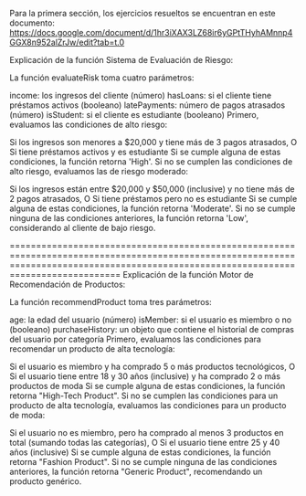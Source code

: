 Para la primera sección, los ejercicios resueltos se encuentran en este documento: https://docs.google.com/document/d/1hr3iXAX3LZ68ir6yGPtTHyhAMnnp4GGX8n952alZrJw/edit?tab=t.0


Explicación de la función Sistema de Evaluación de Riesgo:

La función evaluateRisk toma cuatro parámetros:

income: los ingresos del cliente (número)
hasLoans: si el cliente tiene préstamos activos (booleano)
latePayments: número de pagos atrasados (número)
isStudent: si el cliente es estudiante (booleano)
Primero, evaluamos las condiciones de alto riesgo:

Si los ingresos son menores a $20,000 y tiene más de 3 pagos atrasados, O
Si tiene préstamos activos y es estudiante Si se cumple alguna de estas condiciones, la función retorna 'High'.
Si no se cumplen las condiciones de alto riesgo, evaluamos las de riesgo moderado:

Si los ingresos están entre $20,000 y $50,000 (inclusive) y no tiene más de 2 pagos atrasados, O
Si tiene préstamos pero no es estudiante Si se cumple alguna de estas condiciones, la función retorna 'Moderate'.
Si no se cumple ninguna de las condiciones anteriores, la función retorna 'Low', considerando al cliente de bajo riesgo.

=======================================================================================================================================================================================
Explicación de la función Motor de Recomendación de Productos:

La función recommendProduct toma tres parámetros:

age: la edad del usuario (número)
isMember: si el usuario es miembro o no (booleano)
purchaseHistory: un objeto que contiene el historial de compras del usuario por categoría
Primero, evaluamos las condiciones para recomendar un producto de alta tecnología:

Si el usuario es miembro y ha comprado 5 o más productos tecnológicos, O
Si el usuario tiene entre 18 y 30 años (inclusive) y ha comprado 2 o más productos de moda Si se cumple alguna de estas condiciones, la función retorna "High-Tech Product".
Si no se cumplen las condiciones para un producto de alta tecnología, evaluamos las condiciones para un producto de moda:

Si el usuario no es miembro, pero ha comprado al menos 3 productos en total (sumando todas las categorías), O
Si el usuario tiene entre 25 y 40 años (inclusive) Si se cumple alguna de estas condiciones, la función retorna "Fashion Product".
Si no se cumple ninguna de las condiciones anteriores, la función retorna "Generic Product", recomendando un producto genérico.
